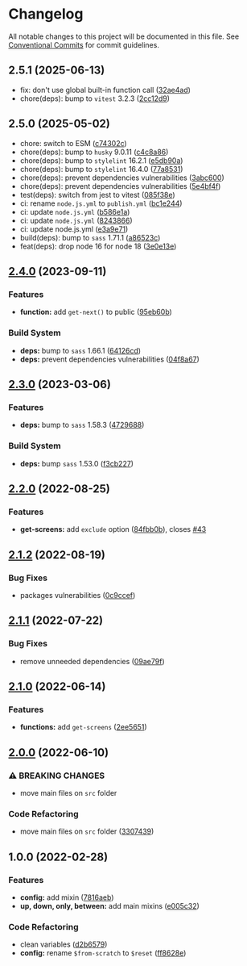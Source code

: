 # Changelog

All notable changes to this project will be documented in this file. See [Conventional Commits](https://conventionalcommits.org) for commit guidelines.

## 2.5.1 (2025-06-13)

* fix: don't use global built-in function call ([32ae4ad](https://github.com/unsass/breakpoint/commit/32ae4ad))
* chore(deps): bump to `vitest` 3.2.3 ([2cc12d9](https://github.com/unsass/breakpoint/commit/2cc12d9))

## 2.5.0 (2025-05-02)

* chore: switch to ESM ([c74302c](https://github.com/unsass/breakpoint/commit/c74302c))
* chore(deps): bump to `husky` 9.0.11 ([c4c8a86](https://github.com/unsass/breakpoint/commit/c4c8a86))
* chore(deps): bump to `stylelint` 16.2.1 ([e5db90a](https://github.com/unsass/breakpoint/commit/e5db90a))
* chore(deps): bump to `stylelint` 16.4.0 ([77a8531](https://github.com/unsass/breakpoint/commit/77a8531))
* chore(deps): prevent dependencies vulnerabilities ([3abc600](https://github.com/unsass/breakpoint/commit/3abc600))
* chore(deps): prevent dependencies vulnerabilities ([5e4bf4f](https://github.com/unsass/breakpoint/commit/5e4bf4f))
* test(deps): switch from jest to vitest ([085f38e](https://github.com/unsass/breakpoint/commit/085f38e))
* ci: rename `node.js.yml` to `publish.yml` ([bc1e244](https://github.com/unsass/breakpoint/commit/bc1e244))
* ci: update `node.js.yml` ([b586e1a](https://github.com/unsass/breakpoint/commit/b586e1a))
* ci: update `node.js.yml` ([8243866](https://github.com/unsass/breakpoint/commit/8243866))
* ci: update node.js.yml ([e3a9e71](https://github.com/unsass/breakpoint/commit/e3a9e71))
* build(deps): bump to `sass` 1.71.1 ([a86523c](https://github.com/unsass/breakpoint/commit/a86523c))
* feat(deps): drop node 16 for node 18 ([3e0e13e](https://github.com/unsass/breakpoint/commit/3e0e13e))

## [2.4.0](https://github.com/unsass/breakpoint/compare/v2.3.0...v2.4.0) (2023-09-11)


### Features

* **function:** add `get-next()` to public ([95eb60b](https://github.com/unsass/breakpoint/commit/95eb60baad56668132478f57c0750f8d2ac3cafa))


### Build System

* **deps:** bump to `sass` 1.66.1 ([64126cd](https://github.com/unsass/breakpoint/commit/64126cdba032ad8cb1f256a11319c4bb3e9853e6))
* **deps:** prevent dependencies vulnerabilities ([04f8a67](https://github.com/unsass/breakpoint/commit/04f8a67c503ba2690afac850bfbd3a3bfdf0c54d))

## [2.3.0](https://github.com/unsass/breakpoint/compare/v2.2.0...v2.3.0) (2023-03-06)


### Features

* **deps:** bump to `sass` 1.58.3 ([4729688](https://github.com/unsass/breakpoint/commit/47296884d8941eec9955770960fdd6ad959bc66b))


### Build System

* **deps:** bump `sass` 1.53.0 ([f3cb227](https://github.com/unsass/breakpoint/commit/f3cb2274f5637cf41d09fb52a50f6cd7ce036b64))

## [2.2.0](https://github.com/unsass/breakpoint/compare/v2.1.2...v2.2.0) (2022-08-25)


### Features

* **get-screens:** add `exclude` option ([84fbb0b](https://github.com/unsass/breakpoint/commit/84fbb0bacef95b4e06f2c2eb73b73a75faa44db9)), closes [#43](https://github.com/unsass/breakpoint/issues/43)

## [2.1.2](https://github.com/unsass/breakpoint/compare/v2.1.1...v2.1.2) (2022-08-19)


### Bug Fixes

* packages vulnerabilities ([0c9ccef](https://github.com/unsass/breakpoint/commit/0c9ccef96576a31d57ea9af0ac4365a2e886c854))

## [2.1.1](https://github.com/unsass/breakpoint/compare/v2.1.0...v2.1.1) (2022-07-22)


### Bug Fixes

* remove unneeded dependencies ([09ae79f](https://github.com/unsass/breakpoint/commit/09ae79f3d8c59544e3d67fb27f2a3b37b90525ee))

## [2.1.0](https://github.com/unsass/breakpoint/compare/v2.0.0...v2.1.0) (2022-06-14)


### Features

* **functions:** add `get-screens` ([2ee5651](https://github.com/unsass/breakpoint/commit/2ee565137a31c5c25df2bf342434b498156df712))

## [2.0.0](https://github.com/unsass/breakpoint/compare/v1.0.0...v2.0.0) (2022-06-10)


### ⚠ BREAKING CHANGES

* move main files on `src` folder

### Code Refactoring

* move main files on `src` folder ([3307439](https://github.com/unsass/breakpoint/commit/3307439cb7fb7b6d4a67b32eabcbff19c604ccb6))

## 1.0.0 (2022-02-28)


### Features

* **config:** add mixin ([7816aeb](https://github.com/unsass/breakpoint/commit/7816aeb4f4dc16c10eec64f192ca4875aa0a3bd6))
* **up, down, only, between:** add main mixins ([e005c32](https://github.com/unsass/breakpoint/commit/e005c32a300ecf8185335dc03d199bd4265a5b50))


### Code Refactoring

* clean variables ([d2b6579](https://github.com/unsass/breakpoint/commit/d2b6579d8c7482dceded8230cbc6d64f44dd2d41))
* **config:** rename `$from-scratch` to `$reset` ([ff8628e](https://github.com/unsass/breakpoint/commit/ff8628ef5169f9a87cd73db199e919b7b81d3efc))
